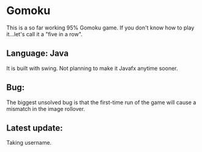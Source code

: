 # Gomoku

This is a so far working 95% Gomoku game. If you don't know how to play it...let's call it a "five in a row".

## Language: Java

It is built with swing. Not planning to make it Javafx anytime sooner.

## Bug:

The biggest unsolved bug is that the first-time run of the game will cause a mismatch in the image rollover. 

## Latest update:

Taking username.
